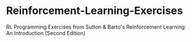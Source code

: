 # Reinforcement-Learning-Exercises
RL Programming Exercises from Sutton &amp; Barto's Reinforcement Learning: An Introduction (Second Edition)
